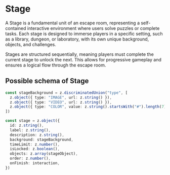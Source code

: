 # Stage

A Stage is a fundamental unit of an escape room, representing a self-contained interactive environment where users solve puzzles or complete tasks. Each stage is designed to immerse players in a specific setting, such as a library, dungeon, or laboratory, with its own unique background, objects, and challenges.

Stages are structured sequentially, meaning players must complete the current stage to unlock the next. This allows for progressive gameplay and ensures a logical flow through the escape room.

## Possible schema of Stage

```ts
const stageBackground = z.discriminatedUnion("type", [
  z.object({ type: "IMAGE", url: z.string() }),
  z.object({ type: "VIDEO", url: z.string() }),
  z.object({ type: "COLOR", value: z.string().startsWith("#").length(7) }),
])

const stage = z.object({
  id: z.string(),
  label: z.string(),
  description: z.string(),
  background: stageBackground,
  timeLimit: z.number(),
  isLocked: z.boolean(),
  objects: z.array(stageObject),
  order: z.number(),
  onFinish: interaction,
})
```
